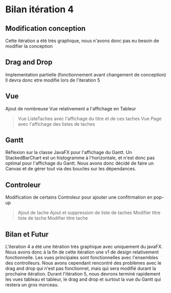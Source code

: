 # Bilan itération 4

## Modification conception
Cette itération a été très graphique, nous n'avons donc pas eu besoin de modifier la conception

## Drag and Drop
Implementation partielle (fonctionnement avant changement de conception)
Il devra donc etre modifie lors de l'iteration 5

## Vue
Ajout de nombreuse Vue relativement a l'affichage en Tableur
> Vue ListeTaches avec l'affichage du titre et de ces taches
> Vue Page avec l'affichage des listes de taches

## Gantt
Réflexion sur la classe JavaFX pour l'affichage du Gantt.
Un StackedBarChart est un histogramme à l'horizontale, et n'est donc pas
optimal pour l'affichage du Gantt. Nous avons donc décidé de faire un Canvas et de 
gérer tout via des boucles sur les dépendances.

## Controleur
Modification de certains Controleur pour ajouter une confitrmation en pop-up
> Ajout de tache
> Ajout et suppression de liste de taches
> Modifier titre liste de tache
> Modifier titre tache

## Bilan et Futur
L'iteration 4 a été une itération très graphique avec uniquement du javaFX. Nous avons donc à la fin de cette itération 
une v1 de design relativement fonctionnelle. Les vues principales sont fonctionnelles avec l'ensembles des
controlleurs. Nous avons cependant rencontré des problèmes avec le drag and drop qui n'est pas fonctionnel, mais qui sera modifié
durant la prochaine itération. Durant l'itération 5, nous devrons terminé rapidement les vues tableau et tableur, le drag and drop et surtout
la vue du Gantt qui restera un gros morceau.
